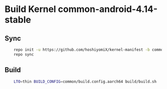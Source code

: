 # Build Kernel common-android-4.14-stable
## Sync ###
```bash
    repo init -u https://github.com/hoshiyomiX/kernel-manifest -b common-android-4.14-stable
    repo sync
```
## Build ###
```bash
    LTO=thin BUILD_CONFIG=common/build.config.aarch64 build/build.sh
```
